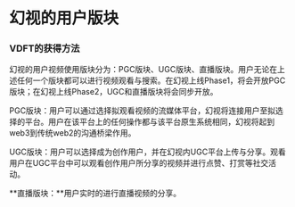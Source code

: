 # 幻视的用户版块

### VDFT的获得方法

幻视的用户视频使用版块分为：PGC版块、UGC版块、直播版块。用户无论在上述任何一个版块都可以进行视频观看与搜索。在幻视上线Phase1，将会开放PGC版块；在幻视上线Phase2，UGC和直播版块将会同步开放。

PGC版块：用户可以通过选择拟观看视频的流媒体平台，幻视将连接用户至拟选择的平台。用户在该平台上的任何操作都与该平台原生系统相同，幻视将起到web3到传统web2的沟通桥梁作用。

UGC版块：用户可以选择成为创作用户，并在幻视内UGC平台上传与分享。观看用户在UGC平台中可以观看创作用户所分享的视频并进行点赞、打赏等社交活动。

**直播版块：**用户实时的进行直播视频的分享。
